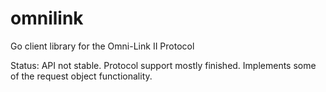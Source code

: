 # omnilink
Go client library for the Omni-Link II Protocol

Status: API not stable.  Protocol support mostly finished.  Implements some of the request object functionality.
